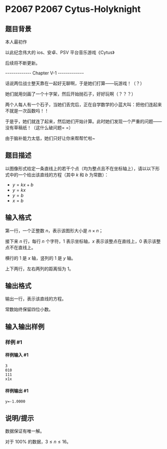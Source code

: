 # P2067 P2067 Cytus-Holyknight

## 题目背景

本人最初作

以此纪念伟大的 ios、安卓、PSV 平台音乐游戏《Cytus》

后续将不断更新。

------------- Chapter V-1 -------------

话说两位战士整天靠在一起好无聊啊，于是她们打算——玩游戏！（？）

她们就用剑画了一个十字架，然后开始抛石子，好好玩啊（？？？）

两个人每人有一个石子，当她们丢完后，正在自学数学的小蓝大叫：把他们连起来不就是一次函数吗！！

于是乎，她们就连了起来，然后她们开始计算。此时她们发现一个严重的问题——没有草稿纸！（这什么破问题= =）

由于脑补能力太低，她们只好让你来帮帮忙啦~

## 题目描述

以图像形式给定一条直线上的若干个点（均为整点且不在坐标轴上），请以以下形式中的一个给出该直线的方程（其中 $k$ 和 $b$ 为常数）：

- $y=kx+b$
- $y=kx$
- $y=b$
- $x=b$

## 输入格式

第一行，一个正整数 $n$，表示该图形大小是 $n\times n$；

接下来 $n$ 行，每行 $n$ 个字符，$1$ 表示坐标轴，$x$ 表示该整点在直线上，$0$ 表示该整点不在直线上。

横行的 $1$ 是 $x$ 轴，竖列的 $1$ 是 $y$ 轴。

上下两行，左右两列的距离恒为 $1$。

## 输出格式

输出一行，表示该直线的方程。

常数始终保留四位小数。

## 输入输出样例

### 样例 #1

#### 样例输入 #1

```
3
010
111
x1x
```

#### 样例输出 #1

```
y=-1.0000
```

## 说明/提示

数据保证有唯一解。

对于 $100\%$ 的数据，$3\le n\le16$。
